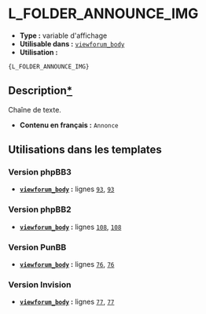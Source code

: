 # L_FOLDER_ANNOUNCE_IMG
* __Type :__ variable d'affichage
* __Utilisable dans :__ [`viewforum_body`](../tpl/viewforum_body.md#readme)
* __Utilisation :__

```smarty
{L_FOLDER_ANNOUNCE_IMG}
```

## Description[*](https://fa-tvars.appspot.com/var/L_FOLDER_ANNOUNCE_IMG)
Chaîne de texte.

* __Contenu en français :__ `Annonce`

## Utilisations dans les templates

### Version phpBB3
* __[`viewforum_body`](../tpl/viewforum_body.md#readme) :__ lignes [`93`](../src/prosilver/viewforum_body.tpl#L93), [`93`](../src/prosilver/viewforum_body.tpl#L93)

### Version phpBB2
* __[`viewforum_body`](../tpl/viewforum_body.md#readme) :__ lignes [`108`](../src/subsilver/viewforum_body.tpl#L108), [`108`](../src/subsilver/viewforum_body.tpl#L108)

### Version PunBB
* __[`viewforum_body`](../tpl/viewforum_body.md#readme) :__ lignes [`76`](../src/punbb/viewforum_body.tpl#L76), [`76`](../src/punbb/viewforum_body.tpl#L76)

### Version Invision
* __[`viewforum_body`](../tpl/viewforum_body.md#readme) :__ lignes [`77`](../src/invision/viewforum_body.tpl#L77), [`77`](../src/invision/viewforum_body.tpl#L77)


